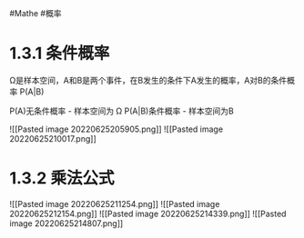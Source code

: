 #Mathe  #概率
# 1.3.1 条件概率
Ω是样本空间，A和B是两个事件，在B发生的条件下A发生的概率，A对B的条件概率 P(A|B)

P(A)无条件概率 - 样本空间为 Ω
P(A|B)条件概率 - 样本空间为B

![[Pasted image 20220625205905.png]]
![[Pasted image 20220625210017.png]]

# 1.3.2 乘法公式

![[Pasted image 20220625211254.png]]
![[Pasted image 20220625212154.png]]
![[Pasted image 20220625214339.png]]
![[Pasted image 20220625214807.png]]